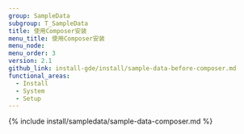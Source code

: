 ```yaml
---
group: SampleData
subgroup: T_SampleData
title: 使用Composer安装
menu_title: 使用Composer安装
menu_node:
menu_order: 3
version: 2.1
github_link: install-gde/install/sample-data-before-composer.md
functional_areas:
  - Install
  - System
  - Setup
---
```


{% include install/sampledata/sample-data-composer.md %}

